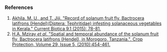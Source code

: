### References

1.	[Akhila, M. U., and T. Jiji. "Record of solanum fruit fly, Bactrocera latifrons (Hendel)(Diptera: Tephritidae) infesting solanaceous vegetables in Kerala." Current Biotica 9.1 (2015): 78-81.](https://www.cabi.org/isc/FullTextPDF/2015/20153371510.pdf)
2.	[H.A. Mziray *et al*. "Spatial and temporal abundance of the solanum fruit fly, Bactrocera latifrons (Hendel), in Morogoro, Tanzania.". Crop Protection, Volume 29, Issue 5, (2010):454-461.](https://doi.org/10.1016/j.cropro.2009.10.018)